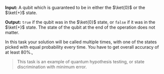 **Input:** A qubit which is guaranteed to be in either the $\ket{0}$ or the $\ket{+}$ state.
    
**Output:**  `true` if the qubit was in the $\ket{0}$ state, or `false` if it was in the $\ket{+}$ state. The state of the qubit at the end of the operation does not matter.

In this task your solution will be called multiple times, with one of the states picked with equal probability every time. You have to get overall accuracy of at least 80%.,

> This task is an example of quantum hypothesis testing, or state discrimination with minimum error.